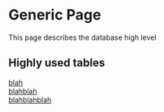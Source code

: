 # Generic Page
This page describes the database high level

## Highly used tables
[blah](table-desc-1)<br>
[blahblah](table-desc-1)<br>
[blahblahblah](table-desc-1)
